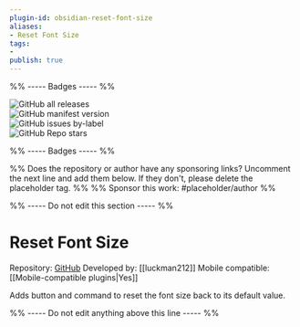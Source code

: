 ```yaml
---
plugin-id: obsidian-reset-font-size
aliases:
- Reset Font Size
tags: 
- 
publish: true
---
```


%% ----- Badges ----- %%

![GitHub all releases](https://img.shields.io/github/downloads/luckman212/obsidian-reset-font-size/total?color=573E7A&logo=github&style=for-the-badge)   
![GitHub manifest version](https://img.shields.io/github/manifest-json/v/luckman212/obsidian-reset-font-size?color=573E7A&logo=github&style=for-the-badge)   
![GitHub issues by-label](https://img.shields.io/github/issues/luckman212/obsidian-reset-font-size/help%20wanted?color=573E7A&logo=github&style=for-the-badge)   
![GitHub Repo stars](https://img.shields.io/github/stars/luckman212/obsidian-reset-font-size?color=573E7A&logo=github&style=for-the-badge)

%% ----- Badges ----- %%

%% Does the repository or author have any sponsoring links? Uncomment the next line and add them below. If they don't, please delete the placeholder tag. %%
%% Sponsor this work: #placeholder/author %%

%% ----- Do not edit this section ----- %%

# Reset Font Size

Repository: [GitHub](https://github.com/luckman212/obsidian-reset-font-size)
Developed by: [[luckman212]]
Mobile compatible: [[Mobile-compatible plugins|Yes]]

Adds button and command to reset the font size back to its default value.

%% ----- Do not edit anything above this line ----- %% 
